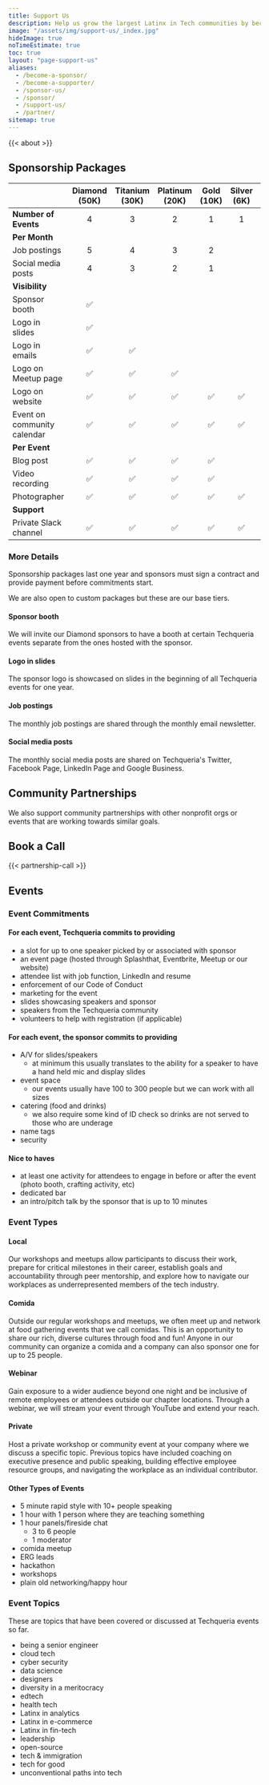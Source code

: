```yaml
---
title: Support Us
description: Help us grow the largest Latinx in Tech communities by becoming a sponsor, speaker or volunteer.
image: "/assets/img/support-us/_index.jpg"
hideImage: true
noTimeEstimate: true
toc: true
layout: "page-support-us"
aliases:
  - /become-a-sponsor/
  - /become-a-supporter/
  - /sponsor-us/
  - /sponsor/
  - /support-us/
  - /partner/
sitemap: true
---
```


{{< about >}}

## Sponsorship Packages

|                             | Diamond<br>(50K) | Titanium<br>(30K) | Platinum<br>(20K) | Gold<br>(10K) | Silver<br>(6K) | Bronze<br>(2K) | Iron<br>(1K) |
| --------------------------- | :--------------: | :---------------: | :---------------: | :-----------: | :------------: | :------------: | :----------: |
| **Number of Events**        |        4         |         3         |         2         |       1       |       1        |  1<br>Webinar  | 1<br>Comida  |
| **Per Month**               |
| Job postings                |        5         |         4         |         3         |       2       |                |                |              |
| Social media posts          |        4         |         3         |         2         |       1       |                |                |              |
| **Visibility**              |
| Sponsor booth               |        ✅        |                   |                   |               |                |                |              |
| Logo in slides              |        ✅        |                   |                   |               |                |                |
| Logo in emails              |        ✅        |        ✅         |                   |               |                |                |              |
| Logo on Meetup page         |        ✅        |        ✅         |        ✅         |               |                |                |              |
| Logo on website             |        ✅        |        ✅         |        ✅         |      ✅       |       ✅       |       ✅       |      ✅      |
| Event on community calendar |        ✅        |        ✅         |        ✅         |      ✅       |       ✅       |       ✅       |      ✅      |
| **Per Event**               |
| Blog post                   |        ✅        |        ✅         |        ✅         |      ✅       |                |                |              |
| Video recording             |        ✅        |        ✅         |        ✅         |      ✅       |                |       ✅       |              |
| Photographer                |        ✅        |        ✅         |        ✅         |      ✅       |       ✅       |                |              |
| **Support**                 |
| Private Slack channel       |        ✅        |        ✅         |        ✅         |      ✅       |       ✅       |       ✅       |      ✅      |

### More Details

Sponsorship packages last one year and sponsors must sign a contract and provide payment before commitments start.

We are also open to custom packages but these are our base tiers.

#### Sponsor booth

We will invite our Diamond sponsors to have a booth at certain Techqueria events separate from the ones hosted with the sponsor.

#### Logo in slides

The sponsor logo is showcased on slides in the beginning of all Techqueria events for one year.

#### Job postings

The monthly job postings are shared through the monthly email newsletter.

#### Social media posts

The monthly social media posts are shared on Techqueria's Twitter, Facebook Page, LinkedIn Page and Google Business.

## Community Partnerships

We also support community partnerships with other nonprofit orgs or events that are working towards similar goals.

## Book a Call

{{< partnership-call >}}

## Events

### Event Commitments

#### For each event, Techqueria commits to providing

- a slot for up to one speaker picked by or associated with sponsor
- an event page (hosted through Splashthat, Eventbrite, Meetup or our website)
- attendee list with job function, LinkedIn and resume
- enforcement of our Code of Conduct
- marketing for the event
- slides showcasing speakers and sponsor
- speakers from the Techqueria community
- volunteers to help with registration (if applicable)

#### For each event, the sponsor commits to providing

- A/V for slides/speakers
  - at minimum this usually translates to the ability for a speaker to have a hand held mic and display slides
- event space
  - our events usually have 100 to 300 people but we can work with all sizes
- catering (food and drinks)
  - we also require some kind of ID check so drinks are not served to those who are underage
- name tags
- security

#### Nice to haves

- at least one activity for attendees to engage in before or after the event (photo booth, crafting activity, etc)
- dedicated bar
- an intro/pitch talk by the sponsor that is up to 10 minutes

### Event Types

#### Local

Our workshops and meetups allow participants to discuss their work, prepare for critical milestones in their career, establish goals and accountability through peer mentorship, and explore how to navigate our workplaces as underrepresented members of the tech industry.

#### Comida

Outside our regular workshops and meetups, we often meet up and network at food gathering events that we call comidas. This is an opportunity to share our rich, diverse cultures through food and fun! Anyone in our community can organize a comida and a company can also sponsor one for up to 25 people.

#### Webinar

Gain exposure to a wider audience beyond one night and be inclusive of remote employees or attendees outside our chapter locations. Through a webinar, we will stream your event through YouTube and extend your reach.

#### Private

Host a private workshop or community event at your company where we discuss a specific topic. Previous topics have included coaching on executive presence and public speaking, building effective employee resource groups, and navigating the workplace as an individual contributor.

#### Other Types of Events

- 5 minute rapid style with 10+ people speaking
- 1 hour with 1 person where they are teaching something
- 1 hour panels/fireside chat
  - 3 to 6 people
  - 1 moderator
- comida meetup
- ERG leads
- hackathon
- workshops
- plain old networking/happy hour

### Event Topics

These are topics that have been covered or discussed at Techqueria events so far.

- being a senior engineer
- cloud tech
- cyber security
- data science
- designers
- diversity in a meritocracy
- edtech
- health tech
- Latinx in analytics
- Latinx in e-commerce
- Latinx in fin-tech
- leadership
- open-source
- tech & immigration
- tech for good
- unconventional paths into tech
